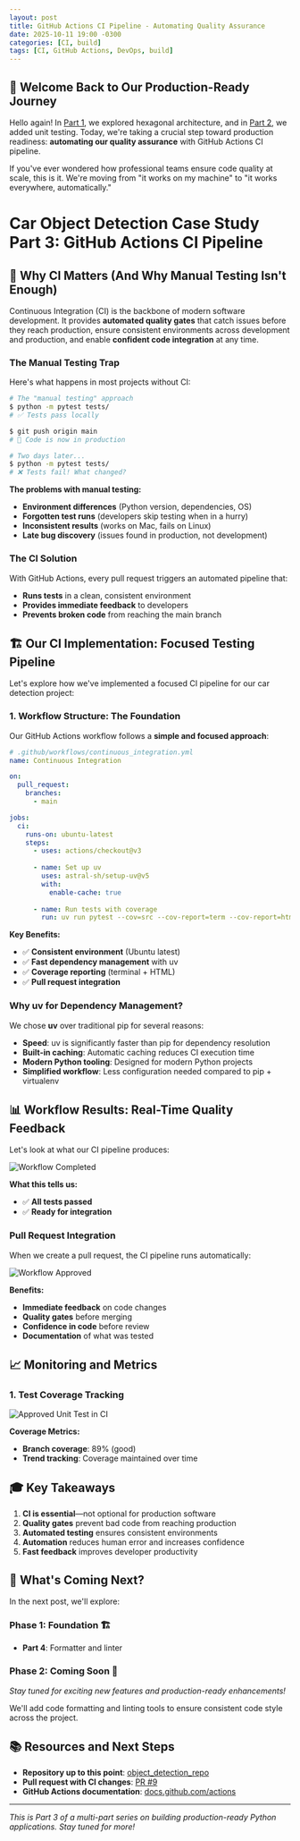 ```yaml
---
layout: post
title: GitHub Actions CI Pipeline - Automating Quality Assurance
date: 2025-10-11 19:00 -0300
categories: [CI, build]
tags: [CI, GitHub Actions, DevOps, build]
---
```


<link rel="stylesheet" href="/assets/css/custom.css">

## 🚀 Welcome Back to Our Production-Ready Journey

Hello again! In [Part 1](/posts/welcome/), we explored hexagonal architecture, and in [Part 2](/posts/unit-testing-hexagonal-architecture/), we added unit testing. Today, we're taking a crucial step toward production readiness: **automating our quality assurance** with GitHub Actions CI pipeline.

If you've ever wondered how professional teams ensure code quality at scale, this is it. We're moving from "it works on my machine" to "it works everywhere, automatically."

# Car Object Detection Case Study Part 3: GitHub Actions CI Pipeline

## 🎯 Why CI Matters (And Why Manual Testing Isn't Enough)

Continuous Integration (CI) is the backbone of modern software development. It provides **automated quality gates** that catch issues before they reach production, ensure consistent environments across development and production, and enable **confident code integration** at any time.

### The Manual Testing Trap

Here's what happens in most projects without CI:

```bash
# The "manual testing" approach
$ python -m pytest tests/
# ✅ Tests pass locally

$ git push origin main
# 🚀 Code is now in production

# Two days later...
$ python -m pytest tests/
# ❌ Tests fail! What changed?
```

**The problems with manual testing:**
- **Environment differences** (Python version, dependencies, OS)
- **Forgotten test runs** (developers skip testing when in a hurry)
- **Inconsistent results** (works on Mac, fails on Linux)
- **Late bug discovery** (issues found in production, not development)

### The CI Solution

With GitHub Actions, every pull request triggers an automated pipeline that:
- **Runs tests** in a clean, consistent environment
- **Provides immediate feedback** to developers
- **Prevents broken code** from reaching the main branch

## 🏗️ Our CI Implementation: Focused Testing Pipeline

Let's explore how we've implemented a focused CI pipeline for our car detection project:

### 1. Workflow Structure: The Foundation

Our GitHub Actions workflow follows a **simple and focused approach**:

```yaml
# .github/workflows/continuous_integration.yml
name: Continuous Integration

on:
  pull_request:
    branches:
      - main

jobs:
  ci:
    runs-on: ubuntu-latest
    steps:
      - uses: actions/checkout@v3
      
      - name: Set up uv
        uses: astral-sh/setup-uv@v5
        with:
          enable-cache: true
      
      - name: Run tests with coverage
        run: uv run pytest --cov=src --cov-report=term --cov-report=html
```

**Key Benefits:**
- ✅ **Consistent environment** (Ubuntu latest)
- ✅ **Fast dependency management** with uv
- ✅ **Coverage reporting** (terminal + HTML)
- ✅ **Pull request integration**

### Why uv for Dependency Management?

We chose **uv** over traditional pip for several reasons:
- **Speed**: uv is significantly faster than pip for dependency resolution
- **Built-in caching**: Automatic caching reduces CI execution time
- **Modern Python tooling**: Designed for modern Python projects
- **Simplified workflow**: Less configuration needed compared to pip + virtualenv



## 📊 Workflow Results: Real-Time Quality Feedback

Let's look at what our CI pipeline produces:

![Workflow Completed](/assets/img/workflow_completed.png)

**What this tells us:**
- ✅ **All tests passed** 
- ✅ **Ready for integration**

### Pull Request Integration

When we create a pull request, the CI pipeline runs automatically:

![Workflow Approved](/assets/img/workflow_approved.jpg)

**Benefits:**
- **Immediate feedback** on code changes
- **Quality gates** before merging
- **Confidence in code** before review
- **Documentation** of what was tested

## 📈 Monitoring and Metrics

### 1. **Test Coverage Tracking**

![Approved Unit Test in CI](/assets/img/approved_unittest_in_ci.jpg)

**Coverage Metrics:**
- **Branch coverage**: 89% (good)
- **Trend tracking**: Coverage maintained over time

## 🎓 Key Takeaways

1. **CI is essential**—not optional for production software
2. **Quality gates** prevent bad code from reaching production
3. **Automated testing** ensures consistent environments
4. **Automation** reduces human error and increases confidence
5. **Fast feedback** improves developer productivity

## 🚀 What's Coming Next?

In the next post, we'll explore:

### **Phase 1: Foundation** 🏗️
- **Part 4**: Formatter and linter

### **Phase 2: Coming Soon** 🚀
*Stay tuned for exciting new features and production-ready enhancements!*

We'll add code formatting and linting tools to ensure consistent code style across the project.


## 📚 Resources and Next Steps

- **Repository up to this point**: [object_detection_repo](https://github.com/Guiandreis/car_detection_repo/tree/41ebd608bab5d84591572304120e772d5ecebdad)
- **Pull request with CI changes**: [PR #9](https://github.com/Guiandreis/car_detection_repo/pull/9)
- **GitHub Actions documentation**: [docs.github.com/actions](https://docs.github.com/en/actions)

---


*This is Part 3 of a multi-part series on building production-ready Python applications. Stay tuned for more!*
